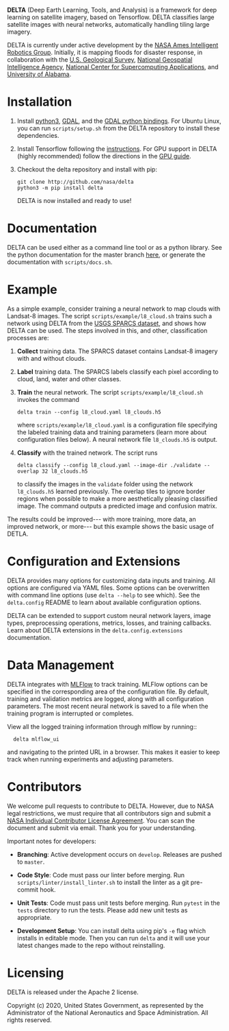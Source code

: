 **DELTA** (Deep Earth Learning, Tools, and Analysis) is a framework for deep learning on satellite imagery,
based on Tensorflow. DELTA classifies large satellite images with neural networks, automatically handling
tiling large imagery.

DELTA is currently under active development by the
[NASA Ames Intelligent Robotics Group](https://ti.arc.nasa.gov/tech/asr/groups/intelligent-robotics/).
Initially, it is mapping floods for disaster response, in collaboration with the
[U.S. Geological Survey](http://www.usgs.gov), [National Geospatial Intelligence Agency](https://www.nga.mil/),
[National Center for Supercomputing Applications](http://www.ncsa.illinois.edu/), and
[University of Alabama](https://www.ua.edu/).

Installation
============

1. Install [python3](https://www.python.org/downloads/), [GDAL](https://gdal.org/download.html),
   and the [GDAL python bindings](https://pypi.org/project/GDAL/). For Ubuntu Linux, you can run
   `scripts/setup.sh` from the DELTA repository to install these dependencies.

2. Install Tensorflow following the [instructions](https://www.tensorflow.org/install). For
   GPU support in DELTA (highly recommended) follow the directions in the
   [GPU guide](https://www.tensorflow.org/install/gpu).

3. Checkout the delta repository and install with pip:

    ```
    git clone http://github.com/nasa/delta
    python3 -m pip install delta
    ```

    DELTA is now installed and ready to use!

Documentation
=============
DELTA can be used either as a command line tool or as a python library.
See the python documentation for the master branch [here](https://nasa.github.io/delta/),
or generate the documentation with `scripts/docs.sh`.

Example
=======

As a simple example, consider training a neural network to map clouds with Landsat-8 images.
The script `scripts/example/l8_cloud.sh` trains such a network using DELTA from the
[USGS SPARCS dataset](https://www.usgs.gov/core-science-systems/nli/landsat/spatial-procedures-automated-removal-cloud-and-shadow-sparcs),
and shows how DELTA can be used. The steps involved in this, and other, classification processes are:

1. **Collect** training data. The SPARCS dataset contains Landsat-8 imagery with and without clouds.

2. **Label** training data. The SPARCS labels classify each pixel according to cloud, land, water and other classes.

3. **Train** the neural network. The script `scripts/example/l8_cloud.sh` invokes the command

    ```
    delta train --config l8_cloud.yaml l8_clouds.h5
    ```

    where `scripts/example/l8_cloud.yaml` is a configuration file specifying the labeled training data and
    training parameters (learn more about configuration files below). A neural network file
    `l8_clouds.h5` is output.

4. **Classify** with the trained network. The script runs

    ```
    delta classify --config l8_cloud.yaml --image-dir ./validate --overlap 32 l8_clouds.h5
    ```

    to classify the images in the `validate` folder using the network `l8_clouds.h5` learned previously.
    The overlap tiles to ignore border regions when possible to make a more aesthetically pleasing classified
    image. The command outputs a predicted image and confusion matrix.

The results could be improved--- with more training, more data, an improved network, or more--- but this
example shows the basic usage of DETLA.

Configuration and Extensions
============================

DELTA provides many options for customizing data inputs and training. All options are configured via
YAML files. Some options can be overwritten with command line options (use
`delta --help` to see which). See the `delta.config` README to learn about available configuration
options.

DELTA can be extended to support custom neural network layers, image types, preprocessing operations, metrics, losses,
and training callbacks. Learn about DELTA extensions in the `delta.config.extensions` documentation.

Data Management
=============

DELTA integrates with [MLFlow](http://mlflow.org) to track training. MLFlow options can
be specified in the corresponding area of the configuration file. By default, training and
validation metrics are logged, along with all configuration parameters. The most recent neural
network is saved to a file when the training program is interrupted or completes.

View all the logged training information through mlflow by running::

```
  delta mlflow_ui
```

and navigating to the printed URL in a browser. This makes it easier to keep track when running
experiments and adjusting parameters.

Contributors
============
We welcome pull requests to contribute to DELTA. However, due to NASA legal restrictions, we must require
that all contributors sign and submit a
[NASA Individual Contributor License Agreement](https://www.nasa.gov/sites/default/files/atoms/files/astrobee_individual_contributor_license_agreement.pdf).
You can scan the document and submit via email. Thank you for your understanding.

Important notes for developers:

 * **Branching**: Active development occurs on `develop`. Releases are pushed to `master`.

 * **Code Style**: Code must pass our linter before merging. Run `scripts/linter/install_linter.sh` to install
   the linter as a git pre-commit hook.

 * **Unit Tests**: Code must pass unit tests before merging. Run `pytest` in the `tests` directory to run the tests.
   Please add new unit tests as appropriate.

 * **Development Setup**: You can install delta using pip's `-e` flag which installs in editable mode. Then you can
   run `delta` and it will use your latest changes made to the repo without reinstalling.

Licensing
=========
DELTA is released under the Apache 2 license.

Copyright (c) 2020, United States Government, as represented by the Administrator of the National Aeronautics and Space Administration. All rights reserved.
